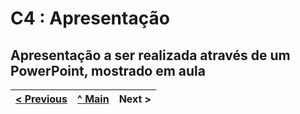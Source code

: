 # C4 : Apresentação

Apresentação a ser realizada através de um PowerPoint, mostrado em aula
---  
[< Previous](c3.md) | [^ Main](https://github.com/Tecnologias-Web-ISMAI/TCM21-tw-g08) | Next >
:--- | :---: | ---: 